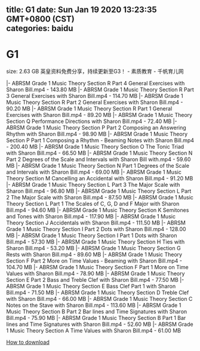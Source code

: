 
title: G1
date: Sun Jan 19 2020 13:23:35 GMT+0800 (CST)    
categories: baidu
---

# G1
size: 2.63 GB
 英皇资料免费分享，持续更新至G3！ - 素质教育 - 千帆育儿网
 
|- ABRSM Grade 1 Music Theory Section R Part 4 General Exercises with Sharon Bill.mp4 - 143.80 MB
|- ABRSM Grade 1 Music Theory Section R Part 3 General Exercises with Sharon Bill.mp4 - 114.70 MB
|- ABRSM Grade 1 Music Theory Section R Part 2 General Exercises with Sharon Bill.mp4 - 90.20 MB
|- ABRSM Grade 1 Music Theory Section R Part 1 General Exercises with Sharon Bill.mp4 - 89.20 MB
|- ABRSM Grade 1 Music Theory Section Q Performance Directions with Sharon Bill.mp4 - 72.40 MB
|- ABRSM Grade 1 Music Theory Section P Part 2 Composing an Answering Rhythm with Sharon Bill.mp4 - 98.90 MB
|- ABRSM Grade 1 Music Theory Section P Part 1 Composing a Rhythm - Beaming Notes with Sharon Bill.mp4 - 200.40 MB
|- ABRSM Grade 1 Music Theory Section O The Tonic Triad with Sharon Bill.mp4 - 66.50 MB
|- ABRSM Grade 1 Music Theory Section N Part 2 Degrees of the Scale and Intervals with Sharon Bill with.mp4 - 59.60 MB
|- ABRSM Grade 1 Music Theory Section N Part 1 Degrees of the Scale and Intervals with Sharon Bill.mp4 - 69.00 MB
|- ABRSM Grade 1 Music Theory Section M Cancelling an Accidental with Sharon Bill.mp4 - 91.20 MB
|- ABRSM Grade 1 Music Theory Section L Part 3 The Major Scale with Sharon Bill.mp4 - 96.80 MB
|- ABRSM Grade 1 Music Theory Section L Part 2 The Major Scale with Sharon Bill.mp4 - 87.50 MB
|- ABRSM Grade 1 Music Theory Section L Part 1 The Scales of C, G, D and F Major with Sharon Bill.mp4 - 94.60 MB
|- ABRSM Grade 1 Music Theory Section K Semitones and Tones with Sharon Bill.mp4 - 117.90 MB
|- ABRSM Grade 1 Music Theory Section J Accidentals with Sharon Bill.mp4 - 111.50 MB
|- ABRSM Grade 1 Music Theory Section I Part 2 Dots with Sharon Bill.mp4 - 128.00 MB
|- ABRSM Grade 1 Music Theory Section I Part 1 Dots with Sharon Bill.mp4 - 57.30 MB
|- ABRSM Grade 1 Music Theory Section H Ties with Sharon Bill.mp4 - 53.20 MB
|- ABRSM Grade 1 Music Theory Section G Rests with Sharon Bill.mp4 - 89.60 MB
|- ABRSM Grade 1 Music Theory Section F Part 2 More on Time Values - Beaming with Sharon Bill.mp4 - 104.70 MB
|- ABRSM Grade 1 Music Theory Section F Part 1 More on Time Values with Sharon Bill.mp4 - 78.90 MB
|- ABRSM Grade 1 Music Theory Section E Part 2 Bass and Treble Clef with Sharon Bill.mp4 - 77.50 MB
|- ABRSM Grade 1 Music Theory Section E Bass Clef Part 1 with Sharon Bill.mp4 - 71.50 MB
|- ABRSM Grade 1 Music Theory Section D Treble Clef with Sharon Bill.mp4 - 66.00 MB
|- ABRSM Grade 1 Music Theory Section C Notes on the Stave with Sharon Bill.mp4 - 113.60 MB
|- ABRSM Grade 1 Music Theory Section B Part 2 Bar lines and Time Signatures with Sharon Bill.mp4 - 75.90 MB
|- ABRSM Grade 1 Music Theory Section B Part 1 Bar lines and Time Signatures with Sharon Bill.mp4 - 52.60 MB
|- ABRSM Grade 1 Music Theory Section A Time Values with Sharon Bill.mp4 - 61.00 MB

[How to download](https://bpcam.bemobtrk.com/go/2ceec3aa-1ca2-46d6-b9ff-aaa5c184517c?jno=874)